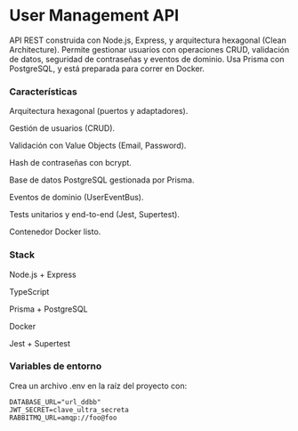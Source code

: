 # User Management API

API REST construida con Node.js, Express, y arquitectura hexagonal (Clean Architecture). Permite gestionar usuarios con operaciones CRUD, validación de datos, seguridad de contraseñas y eventos de dominio. Usa Prisma con PostgreSQL, y está preparada para correr en Docker.


### Características

Arquitectura hexagonal (puertos y adaptadores).

Gestión de usuarios (CRUD).

Validación con Value Objects (Email, Password).

Hash de contraseñas con bcrypt.

Base de datos PostgreSQL gestionada por Prisma.

Eventos de dominio (UserEventBus).

Tests unitarios y end-to-end (Jest, Supertest).

Contenedor Docker listo.


### Stack

Node.js + Express

TypeScript

Prisma + PostgreSQL

Docker

Jest + Supertest


### Variables de entorno

Crea un archivo .env en la raíz del proyecto con:

```env
DATABASE_URL="url_ddbb"
JWT_SECRET=clave_ultra_secreta
RABBITMQ_URL=amqp://foo@foo
```
